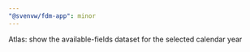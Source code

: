 ```yaml
---
"@svenvw/fdm-app": minor
---
```


Atlas: show the available-fields dataset for the selected calendar year

